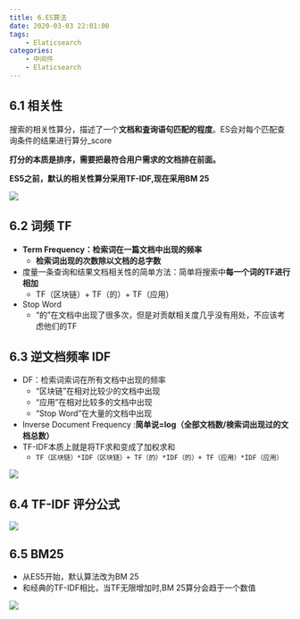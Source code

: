 ```yaml
---
title: 6.ES算法
date: 2020-03-03 22:01:00
tags:
    - Elaticsearch
categories:
    - 中间件
    - Elaticsearch
---
```


## 6.1 相关性

搜索的相关性算分，描述了一个**文档和査询语句匹配的程度**。ES会对每个匹配查询条件的结果进行算分_score

**打分的本质是排序，需要把最符合用户需求的文档排在前面。**

**ES5之前，默认的相关性算分采用TF-IDF,现在采用BM 25**



![](http://dist415.oss-cn-beijing.aliyuncs.com/esrele.png)



## 6.2 词频 TF

- **Term Frequency：检索词在一篇文档中出现的频率**
  - **检索词出现的次数除以文档的总字数**
- 度量一条查询和结果文档相关性的简单方法：简单将搜索中**每一个词的TF进行相加**
  - TF（区块链）+ TF（的）+ TF（应用）
- Stop Word
  - “的”在文档中出现了很多次，但是对贡献相关度几乎没有用处，不应该考虑他们的TF



## 6.3 	逆⽂档频率 IDF

- DF：检索词索词在所有文档中出现的频率
  - “区块链”在相对比较少的文档中出现
  - “应用”在相对比较多的文档中出现
  - “Stop Word”在大量的文档中出现
- Inverse Document Frequency :**简单说=log（全部文档数/検索词出现过的文档总数）**
- TF-IDF本质上就是将TF求和变成了加权求和
  - ```TF（区块链）*IDF（区块链）+ TF（的）*IDF（的）+ TF（应用）*IDF（应用）```

![](http://dist415.oss-cn-beijing.aliyuncs.com/esidf.png)

## 6.4 TF-IDF 评分公式

![](http://dist415.oss-cn-beijing.aliyuncs.com/estf-idf.png)

## 6.5 BM25

- 从ES5开始，默认算法改为BM 25
- 和经典的TF-IDF相比，当TF无限增加时,BM 25算分会趋于一个数值

![](http://dist415.oss-cn-beijing.aliyuncs.com/esbm25.png)

